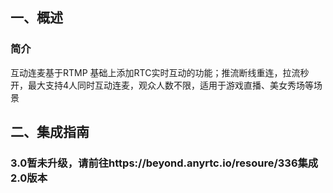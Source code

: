 ## 一、概述

### 简介

互动连麦基于RTMP 基础上添加RTC实时互动的功能；推流断线重连，拉流秒开，最大支持4人同时互动连麦，观众人数不限，适用于游戏直播、美女秀场等场景

## 二、集成指南

### 3.0暂未升级，请前往https://beyond.anyrtc.io/resoure/336集成2.0版本


